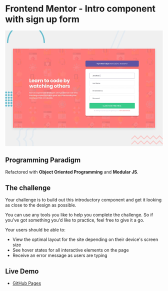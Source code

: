 # Frontend Mentor - Intro component with sign up form

![Design preview for the Intro component with sign up form coding challenge](./design/desktop-preview.jpg)

## Programming Paradigm

Refactored with **Object Oriented Programming** and **Modular JS**.

## The challenge

Your challenge is to build out this introductory component and get it looking as close to the design as possible.

You can use any tools you like to help you complete the challenge. So if you've got something you'd like to practice, feel free to give it a go.

Your users should be able to:

- View the optimal layout for the site depending on their device's screen size
- See hover states for all interactive elements on the page
- Receive an error message as users are typing

## Live Demo

- [GitHub Pages](https://yuff1006.github.io/sign-up-form-validation-practice/)
